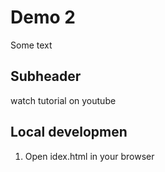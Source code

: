 # Demo 2

Some text

## Subheader

watch tutorial on youtube

## Local developmen

1. Open idex.html in your browser